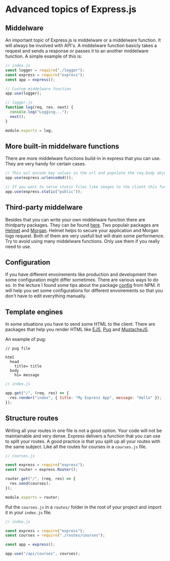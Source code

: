 # Advanced topics of Express.js

## Middelware

An important topic of Express.js is middelware or a middelware function. It will always be involved with API's. A middelware function basicly takes a request and sends a response or passes it to an another middelware function. A simple example of this is:

```javascript
// index.js
const logger = require("./logger");
const express = require("express");
const app = express();

// Custom middelware function
app.use(logger);

// logger.js
function log(req, res, next) {
  console.log("Logging...");
  next();
}

module.exports = log;
```

## More built-in middelware functions

There are more middelware functions build-in in express that you can use. They are very handy for certain cases.

```javascript
// This wil encode key values in the url and populate the req.body object.
app.use(express.urlencoded());

// If you want to serve static files like images to the client this functions will define that.
app.use(express.static("public"));
```

## Third-party middelware

Besides that you can write your own middelware function there are thirdparty packages. They can be found [here](https://expressjs.com/en/resources/middleware.html). Two populair packages are [Helmet](https://www.npmjs.com/package/helmet) and [Morgan](https://www.npmjs.com/package/morgan). Helmet helps to secure your application and Morgan logs request. Both of them are very usefull but will drain some performence. Try to avoid using many middelware functions. Only use them if you really need to use.

## Configuration

If you have different envoirements like production and development then some configuration might differ sometimes. There are various ways to do so. In the lecture I found some tips about the package [config](https://www.npmjs.com/package/config) from NPM. It will help you set some configurations for different envoirements so that you don't have to edit everything manually.

## Template engines

In some situations you have to send some HTML to the client. There are packages that help you render HTML like [EJS](https://www.npmjs.com/package/ejs), [Pug](https://www.npmjs.com/package/pug) and [MustacheJS](https://www.npmjs.com/package/mustache).

An example of pug:

```Pug
// pug file

html
  head
    title= title
  body
    h1= message
```

```javascript
// index.js

app.get("/", (req, res) => {
  res.render("index", { title: "My Express App", message: "Hello" });
});
```

## Structure routes

Writing all your routes in one file is not a good option. Your code will not be maintainable and very dense. Express delivers a function that you can use to split your routes. A good practice is that you split up all your routes with the same subject. Like all the routes for courses in a `courses.js` file.

```javascript
// courses.js

const express = require("express");
const router = express.Router();

router.get("/", (req, res) => {
  res.send(courses);
});

module.exports = router;
```

Put the `courses.js` in a `routes/` folder in the root of your project and import it in your `index.js` file.

```javascript
// index.js

const express = require("express");
const courses = require("./routes/courses");

const app = express();

app.use("/api/courses", courses);
```
